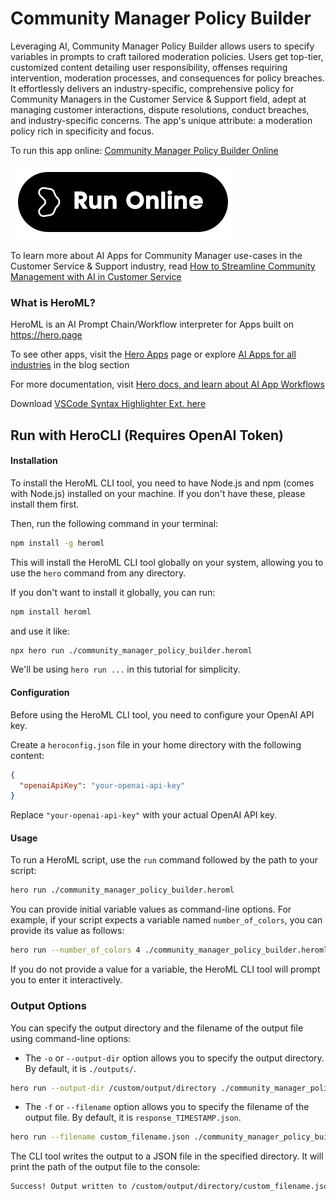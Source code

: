 # Community Manager Policy Builder

Leveraging AI, Community Manager Policy Builder allows users to specify variables in prompts to craft tailored moderation policies. Users get top-tier, customized content detailing user responsibility, offenses requiring intervention, moderation processes, and consequences for policy breaches. It effortlessly delivers an industry-specific, comprehensive policy for Community Managers in the Customer Service & Support field, adept at managing customer interactions, dispute resolutions, conduct breaches, and industry-specific concerns. The app's unique attribute: a moderation policy rich in specificity and focus.

To run this app online: [Community Manager Policy Builder Online](https://hero.page/app/community-manager-policy-builder-ai-powered-policy-builder-for-community-managers/Vv8ZrnnDqs1OtCzmJZlV)

[![Run Community Manager Policy Builder Online](/assets/run.svg)](https://hero.page/app/community-manager-policy-builder-ai-powered-policy-builder-for-community-managers/Vv8ZrnnDqs1OtCzmJZlV)

To learn more about AI Apps for Community Manager use-cases in the Customer Service & Support industry, read [How to Streamline Community Management with AI in Customer Service](https://hero.page/blog/ai/customer-service-and-support/how-to-streamline-community-management-with-ai-in-customer-service/170834)

### What is HeroML?
HeroML is an AI Prompt Chain/Workflow interpreter for Apps built on https://hero.page 

To see other apps, visit the [Hero Apps](https://hero.page/apps) page or explore [AI Apps for all industries](https://hero.page/blog) in the blog section

For more documentation, visit [Hero docs, and learn about AI App Workflows](https://hero.page/tutorials/introduction-to-heroml)

Download [VSCode Syntax Highlighter Ext. here](https://marketplace.visualstudio.com/items?itemName=hero-page.heroml)

## Run with HeroCLI (Requires OpenAI Token)

#### Installation

To install the HeroML CLI tool, you need to have Node.js and npm (comes with Node.js) installed on your machine. If you don't have these, please install them first. 

Then, run the following command in your terminal:

```bash
npm install -g heroml
```

This will install the HeroML CLI tool globally on your system, allowing you to use the `hero` command from any directory.

If you don't want to install it globally, you can run:

```bash
npm install heroml
```

and use it like:

```bash
npx hero run ./community_manager_policy_builder.heroml
```

We'll be using `hero run ...` in this tutorial for simplicity.

#### Configuration

Before using the HeroML CLI tool, you need to configure your OpenAI API key. 

Create a `heroconfig.json` file in your home directory with the following content:

```json
{
  "openaiApiKey": "your-openai-api-key"
}
```

Replace `"your-openai-api-key"` with your actual OpenAI API key.

#### Usage

To run a HeroML script, use the `run` command followed by the path to your script:

```bash
hero run ./community_manager_policy_builder.heroml
```

You can provide initial variable values as command-line options. For example, if your script expects a variable named `number_of_colors`, you can provide its value as follows:

```bash
hero run --number_of_colors 4 ./community_manager_policy_builder.heroml
```

If you do not provide a value for a variable, the HeroML CLI tool will prompt you to enter it interactively.

### Output Options

You can specify the output directory and the filename of the output file using command-line options:

- The `-o` or `--output-dir` option allows you to specify the output directory. By default, it is `./outputs/`.

```bash
hero run --output-dir /custom/output/directory ./community_manager_policy_builder.heroml
```

- The `-f` or `--filename` option allows you to specify the filename of the output file. By default, it is `response_TIMESTAMP.json`.

```bash
hero run --filename custom_filename.json ./community_manager_policy_builder.heroml
```

The CLI tool writes the output to a JSON file in the specified directory. It will print the path of the output file to the console:

```bash
Success! Output written to /custom/output/directory/custom_filename.json
```

